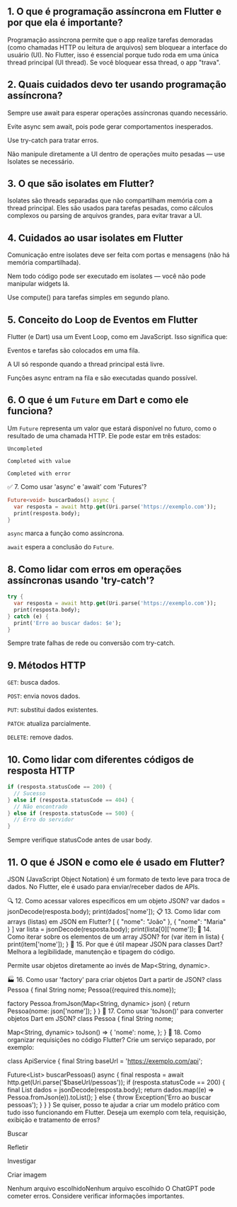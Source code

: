 ## 1. O que é programação assíncrona em Flutter e por que ela é importante?
Programação assíncrona permite que o app realize tarefas demoradas (como chamadas HTTP ou leitura de arquivos) sem bloquear a interface do usuário (UI).
No Flutter, isso é essencial porque tudo roda em uma única thread principal (UI thread). Se você bloquear essa thread, o app "trava".

## 2. Quais cuidados devo ter usando programação assíncrona?
Sempre use await para esperar operações assíncronas quando necessário.

Evite async sem await, pois pode gerar comportamentos inesperados.

Use try-catch para tratar erros.

Não manipule diretamente a UI dentro de operações muito pesadas — use Isolates se necessário.

## 3. O que são isolates em Flutter?
Isolates são threads separadas que não compartilham memória com a thread principal.
Eles são usados para tarefas pesadas, como cálculos complexos ou parsing de arquivos grandes, para evitar travar a UI.

## 4. Cuidados ao usar isolates em Flutter
Comunicação entre isolates deve ser feita com portas e mensagens (não há memória compartilhada).

Nem todo código pode ser executado em isolates — você não pode manipular widgets lá.

Use compute() para tarefas simples em segundo plano.

## 5. Conceito do Loop de Eventos em Flutter
Flutter (e Dart) usa um Event Loop, como em JavaScript. Isso significa que:

Eventos e tarefas são colocados em uma fila.

A UI só responde quando a thread principal está livre.

Funções async entram na fila e são executadas quando possível.

## 6. O que é um `Future` em Dart e como ele funciona?
Um `Future` representa um valor que estará disponível no futuro, como o resultado de uma chamada HTTP.
Ele pode estar em três estados:

`Uncompleted`

`Completed with value`

`Completed with error`

✅ 7. Como usar 'async' e 'await' com 'Futures'?

```dart
Future<void> buscarDados() async {
  var resposta = await http.get(Uri.parse('https://exemplo.com'));
  print(resposta.body);
}
```

`async` marca a função como assíncrona.

`await` espera a conclusão do `Future`.

## 8. Como lidar com erros em operações assíncronas usando 'try-catch'?

```dart
try {
  var resposta = await http.get(Uri.parse('https://exemplo.com'));
  print(resposta.body);
} catch (e) {
  print('Erro ao buscar dados: $e');
}
```

Sempre trate falhas de rede ou conversão com try-catch.

## 9. Métodos HTTP
`GET`: busca dados.

`POST`: envia novos dados.

`PUT`: substitui dados existentes.

`PATCH`: atualiza parcialmente.

`DELETE`: remove dados.

## 10. Como lidar com diferentes códigos de resposta HTTP

```dart
if (resposta.statusCode == 200) {
  // Sucesso
} else if (resposta.statusCode == 404) {
  // Não encontrado
} else if (resposta.statusCode == 500) {
  // Erro do servidor
}
```

Sempre verifique statusCode antes de usar body.

## 11. O que é JSON e como ele é usado em Flutter?
JSON (JavaScript Object Notation) é um formato de texto leve para troca de dados.
No Flutter, ele é usado para enviar/receber dados de APIs.

🔍 12. Como acessar valores específicos em um objeto JSON?
var dados = jsonDecode(resposta.body);
print(dados['nome']);
📋 13. Como lidar com arrays (listas) em JSON em Flutter?
[
  { "nome": "João" },
  { "nome": "Maria" }
]
var lista = jsonDecode(resposta.body);
print(lista[0]['nome']);
🔁 14. Como iterar sobre os elementos de um array JSON?
for (var item in lista) {
  print(item['nome']);
}
🧱 15. Por que é útil mapear JSON para classes Dart?
Melhora a legibilidade, manutenção e tipagem do código.

Permite usar objetos diretamente ao invés de Map<String, dynamic>.

🏭 16. Como usar 'factory' para criar objetos Dart a partir de JSON?
class Pessoa {
  final String nome;
  Pessoa({required this.nome});

  factory Pessoa.fromJson(Map<String, dynamic> json) {
    return Pessoa(nome: json['nome']);
  }
}
🔄 17. Como usar 'toJson()' para converter objetos Dart em JSON?
class Pessoa {
  final String nome;

  Map<String, dynamic> toJson() => {
    'nome': nome,
  };
}
🧩 18. Como organizar requisições no código Flutter?
Crie um serviço separado, por exemplo:

class ApiService {
  final String baseUrl = 'https://exemplo.com/api';

  Future<List<Pessoa>> buscarPessoas() async {
    final resposta = await http.get(Uri.parse('$baseUrl/pessoas'));
    if (resposta.statusCode == 200) {
      final List dados = jsonDecode(resposta.body);
      return dados.map((e) => Pessoa.fromJson(e)).toList();
    } else {
      throw Exception('Erro ao buscar pessoas');
    }
  }
}
Se quiser, posso te ajudar a criar um modelo prático com tudo isso funcionando em Flutter. Deseja um exemplo com tela, requisição, exibição e tratamento de erros?






Buscar

Refletir

Investigar

Criar imagem



Nenhum arquivo escolhidoNenhum arquivo escolhido
O ChatGPT pode cometer erros. Considere verificar informações importantes.
